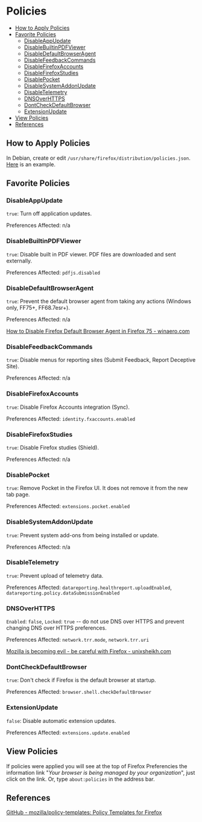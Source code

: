 # Policies

- [How to Apply Policies](#how-to-apply-policies)
- [Favorite Policies](#favorite-policies)
  - [DisableAppUpdate](#disableappupdate)
  - [DisableBuiltinPDFViewer](#disablebuiltinpdfviewer)
  - [DisableDefaultBrowserAgent](#disabledefaultbrowseragent)
  - [DisableFeedbackCommands](#disablefeedbackcommands)
  - [DisableFirefoxAccounts](#disablefirefoxaccounts)
  - [DisableFirefoxStudies](#disablefirefoxstudies)
  - [DisablePocket](#disablepocket)
  - [DisableSystemAddonUpdate](#disablesystemaddonupdate)
  - [DisableTelemetry](#disabletelemetry)
  - [DNSOverHTTPS](#dnsoverhttps)
  - [DontCheckDefaultBrowser](#dontcheckdefaultbrowser)
  - [ExtensionUpdate](#extensionupdate)
- [View Policies](#view-policies)
- [References](#references)


## How to Apply Policies

In Debian, create or edit `/usr/share/firefox/distribution/policies.json`. [Here](../policies.json) is an example.

## Favorite Policies

### DisableAppUpdate

`true`:
Turn off application updates.

Preferences Affected:
n/a

### DisableBuiltinPDFViewer

`true`:
Disable built in PDF viewer. PDF files are downloaded and sent externally.

Preferences Affected:
`pdfjs.disabled`

### DisableDefaultBrowserAgent

`true`:
Prevent the default browser agent from taking any actions (Windows only, FF75+, FF68.7esr+).

Preferences Affected:
n/a

[How to Disable Firefox Default Browser Agent in Firefox 75 - winaero.com](https://winaero.com/blog/how-to-disable-firefox-default-browser-agent-in-firefox-75/)

### DisableFeedbackCommands

`true`:
Disable menus for reporting sites (Submit Feedback, Report Deceptive Site).

Preferences Affected:
n/a

### DisableFirefoxAccounts

`true`:
Disable Firefox Accounts integration (Sync).

Preferences Affected:
`identity.fxaccounts.enabled`

### DisableFirefoxStudies

`true`:
Disable Firefox studies (Shield).

Preferences Affected:
n/a

### DisablePocket

`true`:
Remove Pocket in the Firefox UI. It does not remove it from the new tab page.

Preferences Affected:
`extensions.pocket.enabled`

### DisableSystemAddonUpdate

`true`:
Prevent system add-ons from being installed or update.

Preferences Affected:
n/a

### DisableTelemetry

`true`:
Prevent upload of telemetry data.

Preferences Affected:
`datareporting.healthreport.uploadEnabled`,
`datareporting.policy.dataSubmissionEnabled`

### DNSOverHTTPS

`Enabled`: `false`,
`Locked`: `true`
-- do not use DNS over HTTPS and prevent changing DNS over HTTPS preferences.

Preferences Affected: `network.trr.mode`, `network.trr.uri`

[Mozilla is becoming evil - be careful with Firefox - unixsheikh.com](https://unixsheikh.com/articles/mozilla-is-becoming-evil-be-careful-with-firefox.html)

### DontCheckDefaultBrowser

`true`:
Don't check if Firefox is the default browser at startup.

Preferences Affected:
`browser.shell.checkDefaultBrowser`

### ExtensionUpdate

`false`: Disable automatic extension updates.

Preferences Affected:
`extensions.update.enabled`

## View Policies

If policies were applied you will see at the top of Firefox Preferencies the information link "_Your browser is being managed by your organization_", just click on the link. Or, type `about:policies` in the address bar.

## References

[GitHub - mozilla/policy-templates: Policy Templates for Firefox](https://github.com/mozilla/policy-templates)

